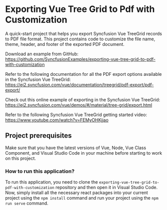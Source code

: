 # Exporting Vue Tree Grid to Pdf with Customization

A quick-start project that helps you export Syncfusion Vue TreeGrid records to PDF file format. This project contains code to customize the file name, theme, header, and footer of the exported PDF document.

Download an example from GitHub:
https://github.com/SyncfusionExamples/exporting-vue-tree-grid-to-pdf-with-customization

Refer to the following documentation for all the PDF export options available in the Syncfusion Vue TreeGrid: 
https://ej2.syncfusion.com/vue/documentation/treegrid/pdf-export/pdf-export/

Check out this online example of exporting in the Syncfusion Vue TreeGrid:
https://ej2.syncfusion.com/vue/demos/#/material/tree-grid/export.html

Refer to the following Syncfusion Vue TreeGrid getting started video: 
https://www.youtube.com/watch?v=FEMyOHKjjao

## Project prerequisites

Make sure that you have the latest versions of Vue, Node, Vue Class Component, and Visual Studio Code in your machine before starting to work on this project.

### How to run this application?

To run this application, you need to clone the `exporting-vue-tree-grid-to-pdf-with-customization` repository and then open it in Visual Studio Code. Now, simply install all the necessary react packages into your current project using the `npm install` command and run your project using the `npm run serve` command.